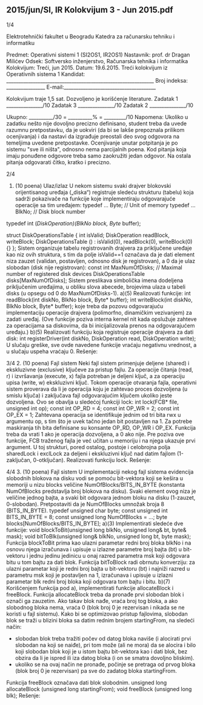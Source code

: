 2015/jun/SI, IR Kolokvijum 3 - Jun 2015.pdf
--------------------------------------------------------------------------------


1/4

Elektrotehnički fakultet u Beogradu
Katedra za računarsku tehniku i informatiku

Predmet: Operativni sistemi 1 (SI2OS1, IR2OS1)
Nastavnik: prof. dr Dragan Milićev
Odsek: Softversko inženjerstvo, Računarska tehnika i informatika
Kolokvijum: Treći, jun 2015.
Datum: 19.6.2015.
Treći kolokvijum iz Operativnih sistema 1
Kandidat: _____________________________________________________________
Broj indeksa: ________________ E-mail:______________________________________

Kolokvijum traje 1,5 sat. Dozvoljeno je korišćenje literature.
Zadatak 1 _______________/10 Zadatak 3 _______________/10
Zadatak 2 _______________/10

Ukupno: __________/30 = __________% = _________/10
Napomena: Ukoliko u zadatku nešto nije dovoljno precizno definisano, student treba da
uvede razumnu pretpostavku, da je uokviri (da bi se lakše prepoznala prilikom ocenjivanja) i
da nastavi da izgrađuje preostali deo svog odgovora na temeljima uvedene pretpostavke.
Ocenjivanje unutar potpitanja je po sistemu "sve ili ništa", odnosno nema parcijalnih poena.
Kod pitanja koja imaju ponuđene odgovore treba samo zaokružiti jedan odgovor.  Na ostala
pitanja odgovarati čitko, kratko i precizno.


2/4
1. (10 poena) Ulaz/izlaz
U nekom sistemu svaki drajver blokovski orijentisanog uređaja („diska“) registruje sledeću
strukturu (tabelu)  koja sadrži pokazivače na funkcije koje implementiraju odgovarajuće
operacije sa tim uređajem:
typedef ... Byte; // Unit of memory
typedef ... BlkNo; // Disk block number

typedef int (*DiskOperation)(BlkNo block, Byte* buffer);

struct DiskOperationsTable {
  int isValid;
  DiskOperation readBlock, writeBlock;
  DiskOperationsTable () : isValid(0), readBlock(0), writeBlock(0) {}
};
Sistem organizuje tabelu registrovanih drajvera za priključene uređaje kao niz ovih struktura,
s tim da polje isValid==1 označava da je dati element niza zauzet (validan,  postavljen,
odnosno disk je registrovan), a 0 da je ulaz slobodan (disk nije registrovan):
const int MaxNumOfDisks; // Maximal number of registered disk devices
DiskOperationsTable disks[MaxNumOfDisks];
Sistem preslikava simbolička imena dodeljena priključenim uređajima,  u obliku slova
abecede, brojevima ulaza u tabeli disks (u opsegu od 0 do MaxNumOfDisks-1).
a)(5) Realizovati funkcije:
int readBlock(int diskNo, BlkNo block, Byte* buffer);
int writeBlock(int diskNo, BlkNo block, Byte* buffer);
koje treba da pozovu odgovarajuću implementaciju operacije drajvera (polimorfno,
dinamičkim vezivanjem)  za zadati uređaj.  (Ove funkcije poziva interna kernel nit kada
opslužuje zahteve za operacijama sa diskovima, da bi inicijalizovala prenos na odgovarajućem
uređaju.)
b)(5) Realizovati funkciju koja registruje operacije drajvera za dati disk:
int registerDriver(int diskNo, DiskOperation read, DiskOperation write);
U slučaju greške, sve ovde navedene funkcije vraćaju negativnu vrednost, a u slučaju uspeha
vraćaju 0.
Rešenje:

3/4
2. (10 poena) Fajl sistem
Neki fajl sistem primenjuje deljene (shared)  i ekskluzivne (exclusive)  ključeve za pristup
fajlu. Za operacije čitanja (read, r) i izvršavanja (execute, x) fajla potreban je deljeni ključ, a
za operaciju upisa (write, w) ekskluzivni ključ.
Tokom operacije otvaranja fajla,  operativni sistem proverava da li je operacija koju je
zahtevao proces dozvoljena (u smislu ključa) i zaključava fajl odgovarajućim ključem ukoliko
jeste dozvoljena. Ovo se obavlja u sledećoj funkciji lock:
int lock(FCB* file, unsigned int op);
const int OP_RD = 4;
const int OP_WR = 2;
const int OP_EX = 1;
Zahtevana operacija se identifikuje jednim od tri bita rwx u argumentu op, s tim što je uvek
tačno jedan bit postavljen na 1. Za potrebe maskiranja tih bita definisane su konsante OP_RD,
OP_WR i OP_EX. Funkcija treba da vrati 1 ako je operacija dozvoljena, a 0 ako nije.
Pre poziva ove funkcije, FCB traženog fajla je već učitan u memoriju i na njega ukazuje prvi
argument. U toj strukturi, pored ostalog, postoje i celobrojna polja sharedLock i exclLock za
deljeni i ekskluzivni ključ nad datim fajlom (1-zaključan, 0-otključan).
Realizovati funkciju lock.
Rešenje:








4/4
3. (10 poena) Fajl sistem
U implementaciji nekog fajl sistema evidencija slobodnih blokova na disku vodi se pomoću
bit-vektora koji se kešira u memoriji u nizu blocks veličine NumOfBlocks/BITS_IN_BYTE
(konstanta NumOfBlocks predstavlja broj blokova na disku).  Svaki element ovog niza je
veličine jednog bajta, a svaki bit odgovara jednom bloku na disku (1-zauzet,  0-slobodan).
Pretpostaviti da je NumOfBlocks umnožak broja 8 (BITS_IN_BYTE).
typedef unsigned char byte;
const unsigned int BITS_IN_BYTE = 8;
const unsigned long NumOfBlocks = ...;
byte blocks[NumOfBlocks/BITS_IN_BYTE];
a)(3) Implementirati sledeće dve funkcije:
void blockToBit(unsigned long blkNo, unsigned long& bt, byte& mask);
void bitToBlk(unsigned long& blkNo, unsigned long bt, byte mask);
Funkcija blockToBit prima kao ulazni parametar redni broj bloka blkNo i na osnovu njega
izračunava i upisuje u izlazne parametre broj bajta (bt) u bit-vektoru i jednu jedinu jedinicu u
onaj razred parametra msk koji odgovara bitu u tom bajtu za dati blok. Funkcija bitToBlock
radi obrnutu konverziju: za ulazni parametar koji je redni broj bajta u bit-vektoru (bt) i najniži
razred u parametru msk koji je postavljen na 1, izračunava i upisuje u izlazni parametar blk
redni broj bloka koji odgovara tom bajtu i bitu.
b)(7) Korišćenjem funkcija pod a),  implementirati funkcije allocateBlock i freeBlock.
Funkcija allocateBlock treba da pronađe prvi slobodan blok i označi ga zauzetim.  Ako
takav blok nađe, vraća broj tog bloka, a ako slobodnog bloka nema, vraća 0 (blok broj 0 je
rezervisan i nikada se ne koristi u fajl sistemu).  Kako bi se optimizovao pristup fajlovima,
slobodan blok se traži u blizini bloka sa datim rednim brojem startingFrom, na sledeći
način:

- slobodan blok treba tražiti počev od datog bloka naviše (i alocirati prvi slobodan na
koji se naiđe), pri tom može (ali ne mora) da se alocira i bilo koji slobodan blok koji je
u istom bajtu bit-vektora kao i dati blok, bez obzira da li je ispred ili iza datog bloka (i
on se smatra dovoljno bliskim).
- ukoliko se na ovaj način ne pronađe, počinje se pretraga od prvog bloka (blok broj 0 je
rezervisan) pa sve do zadatog bloka startingFrom.

Funkcija freeBlock označava dati blok slobodnim.
unsigned long allocateBlock (unsigned long startingFrom);
void freeBlock (unsigned long blk);
Rešenje:
